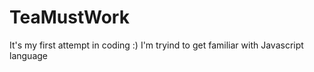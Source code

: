# TeaMustWork
It's my first attempt in coding :)
I'm tryind to get familiar with Javascript language